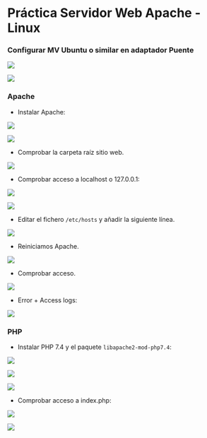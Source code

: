 # **Práctica Servidor Web Apache - Linux**

### **Configurar MV Ubuntu o similar en adaptador Puente**

![](img/049.png)

![](img/006.png)

### **Apache**

- Instalar Apache:

![](img/002.png)

![](img/001.png)

- Comprobar la carpeta raíz sitio web.

![](img/003.png)

- Comprobar acceso a localhost o 127.0.0.1:

![](img/004.png)

![](img/005.png)

- Editar el fichero `/etc/hosts` y añadir la siguiente línea.

![](img/007.png)

- Reiniciamos Apache.

![](img/008.png)

- Comprobar acceso.

![](img/009.png)

- Error + Access logs:

![](img/010.png)

### **PHP**

- Instalar PHP 7.4 y el paquete `libapache2-mod-php7.4`:

![](img/011.png)

![](img/012.png)

![](img/014.png)

- Comprobar acceso a index.php:

![](img/069.png)

![](img/070.png)
